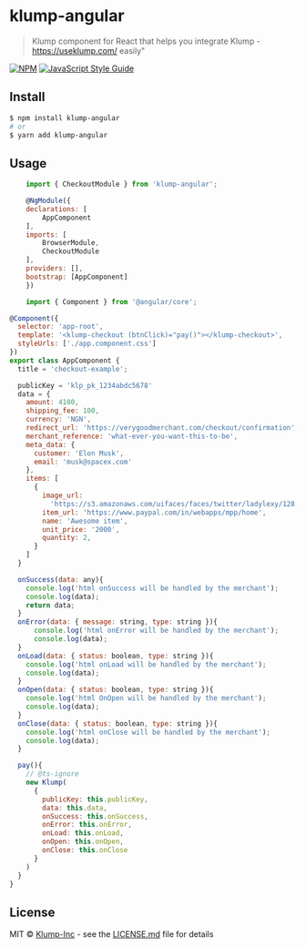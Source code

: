 # klump-angular

> Klump component for React that helps you integrate Klump - https://useklump.com/ easily"

[![NPM](https://img.shields.io/npm/v/klump-react.svg)](https://www.npmjs.com/package/klump-angular) [![JavaScript Style Guide](https://img.shields.io/badge/code_style-standard-brightgreen.svg)](https://standardjs.com)

## Install

```bash
$ npm install klump-angular
# or
$ yarn add klump-angular

```

## Usage

```javascript
    import { CheckoutModule } from 'klump-angular';

    @NgModule({
    declarations: [
        AppComponent
    ],
    imports: [
        BrowserModule,
        CheckoutModule
    ],
    providers: [],
    bootstrap: [AppComponent]
    })
```

```javascript
    import { Component } from '@angular/core';

@Component({
  selector: 'app-root',
  template: '<klump-checkout (btnClick)="pay()"></klump-checkout>',
  styleUrls: ['./app.component.css']
})
export class AppComponent {
  title = 'checkout-example';

  publicKey = 'klp_pk_1234abdc5678'
  data = {
    amount: 4100,
    shipping_fee: 100,
    currency: 'NGN',
    redirect_url: 'https://verygoodmerchant.com/checkout/confirmation',
    merchant_reference: 'what-ever-you-want-this-to-be',
    meta_data: {
      customer: 'Elon Musk',
      email: 'musk@spacex.com'
    },
    items: [
      {
        image_url:
          'https://s3.amazonaws.com/uifaces/faces/twitter/ladylexy/128.jpg',
        item_url: 'https://www.paypal.com/in/webapps/mpp/home',
        name: 'Awesome item',
        unit_price: '2000',
        quantity: 2,
      }
    ]
  }

  onSuccess(data: any){
    console.log('html onSuccess will be handled by the merchant');
    console.log(data);
    return data;
  }
  onError(data: { message: string, type: string }){
      console.log('html onError will be handled by the merchant');
      console.log(data);
  }
  onLoad(data: { status: boolean, type: string }){
    console.log('html onLoad will be handled by the merchant');
    console.log(data);
  }
  onOpen(data: { status: boolean, type: string }){
    console.log('html OnOpen will be handled by the merchant');
    console.log(data);
  }
  onClose(data: { status: boolean, type: string }){
    console.log('html onClose will be handled by the merchant');
    console.log(data);
  }

  pay(){
    // @ts-ignore
    new Klump(
      {
        publicKey: this.publicKey,
        data: this.data,
        onSuccess: this.onSuccess,
        onError: this.onError,
        onLoad: this.onLoad,
        onOpen: this.onOpen,
        onClose: this.onClose
      }
    )
  }
}
```

## License

MIT © [Klump-Inc](https://github.com/Klump-Inc) - see the [LICENSE.md](LICENSE) file for details
